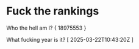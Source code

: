 # Fuck the rankings

Who the hell am I?
{ 18975553 }

What fucking year is it?
[ 2025-03-22T10:43:20Z ]
